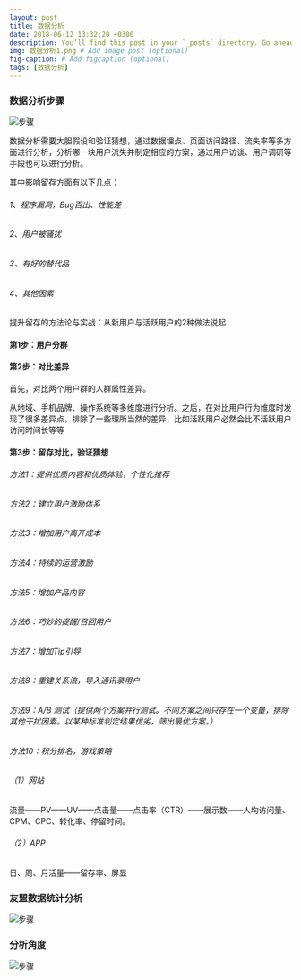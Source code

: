 ```yaml
---
layout: post
title: 数据分析
date: 2018-06-12 13:32:20 +0300
description: You’ll find this post in your `_posts` directory. Go ahead and edit it and re-build the site to see your changes. # Add post description (optional)
img: 数据分析1.png # Add image post (optional)
fig-caption: # Add figcaption (optional)
tags: [数据分析]
---
```




### 数据分析步骤

![步骤]({{site.baseurl}}/assets/img/数据分析.png)

数据分析需要大胆假设和验证猜想，通过数据埋点、页面访问路径、流失率等多方面进行分析，分析哪一块用户流失并制定相应的方案，通过用户访谈、用户调研等手段也可以进行分析。

其中影响留存方面有以下几点：

###### 1、程序漏洞，Bug百出、性能差

###### 2、用户被骚扰

###### 3、有好的替代品

###### 4、其他因素

提升留存的方法论与实战：从新用户与活跃用户的2种做法说起

#### 第1步：用户分群


#### 第2步：对比差异

首先，对比两个用户群的人群属性差异。

从地域、手机品牌、操作系统等多维度进行分析。之后，在对比用户行为维度时发现了很多差异点，排除了一些理所当然的差异，比如活跃用户必然会比不活跃用户访问时间长等等

#### 第3步：留存对比，验证猜想

###### 方法1：提供优质内容和优质体验，个性化推荐

###### 方法2：建立用户激励体系

###### 方法3：增加用户离开成本

###### 方法4：持续的运营激励

###### 方法5：增加产品内容

###### 方法6：巧妙的提醒/召回用户

###### 方法7：增加Tip引导

###### 方法8：重建关系流，导入通讯录用户

###### 方法9：A/B 测试（提供两个方案并行测试。不同方案之间只存在一个变量，排除其他干扰因素。以某种标准判定结果优劣，筛出最优方案。）

###### 方法10：积分排名，游戏策略

######  （1）网站

流量——PV——UV——点击量——点击率（CTR）——展示数——人均访问量、CPM、CPC、转化率、停留时间。

######  （2）APP

日、周、月活量——留存率、屏显

### 友盟数据统计分析

![步骤]({{site.baseurl}}/assets/img/友盟数据分析.png)



### 分析角度

![步骤]({{site.baseurl}}/assets/img/纵切.jpg)




